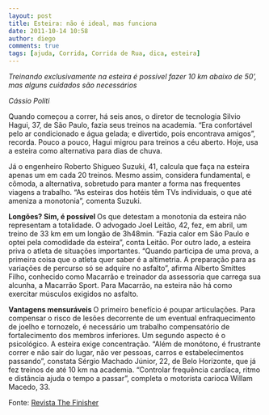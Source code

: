 ```yaml
---
layout: post
title: Esteira: não é ideal, mas funciona
date: 2011-10-14 10:58
author: diego
comments: true
tags: [ajuda, Corrida, Corrida de Rua, dica, esteira]
---
```

<em>Treinando exclusivamente na esteira é possível fazer 10 km abaixo de 50’, mas alguns cuidados são necessários</em>

<em>Cássio Politi</em>

Quando começou a correr, há seis anos, o diretor de tecnologia Silvio Hagui, 37, de São Paulo, fazia seus treinos na academia. “Era confortável pelo ar condicionado e água gelada; e divertido, pois encontrava amigos”, recorda. Pouco a pouco, Hagui migrou para treinos a céu aberto. Hoje, usa a esteira como alternativa para dias de chuva.

Já o engenheiro Roberto Shigueo Suzuki, 41, calcula que faça na esteira apenas um em cada 20 treinos. Mesmo assim, considera fundamental, e cômoda, a alternativa, sobretudo para manter a forma nas frequentes viagens a trabalho. “As esteiras dos hotéis têm TVs individuais, o que até ameniza a monotonia”, comenta Suzuki.

<strong>Longões? Sim, é possível
</strong>Os que detestam a monotonia da esteira não representam a totalidade. O advogado Joel Leitão, 42, fez, em abril, um treino de 33 km em um longão de 3h48min. “Fazia calor em São Paulo e optei pela comodidade da esteira”, conta Leitão. Por outro lado, a esteira priva o atleta de situações importantes. “Quando participa de uma prova, a primeira coisa que o atleta quer saber é a altimetria. A preparação para as variações de percurso só se adquire no asfalto”, afirma Alberto Smittes Filho, conhecido como Macarrão e treinador da assessoria que carrega sua alcunha, a Macarrão Sport. Para Macarrão, na esteira não há como exercitar músculos exigidos no asfalto.

<strong>Vantagens mensuráveis
</strong>O primeiro benefício é poupar articulações. Para compensar o risco de lesões decorrente de um eventual enfraquecimento de joelho e tornozelo, é necessário um trabalho compensatório de fortalecimento dos membros inferiores. Um segundo aspecto é o psicológico. A esteira exige concentração. “Além de monótono, é frustrante correr e não sair do lugar, não ver pessoas, carros e estabelecimentos passando”, constata Sérgio Machado Júnior, 22, de Belo Horizonte, que já fez treinos de até 10 km na academia. “Controlar frequência cardíaca, ritmo e distância ajuda o tempo a passar”, completa o motorista carioca Willam Macedo, 33.

Fonte: <a href="http://www.thefinisher.com.br/treino/materia/-Esteira:-nao-e-ideal,-mas-funciona#.TpWW1t78Wy4" target="_blank">Revista The Finisher</a>
